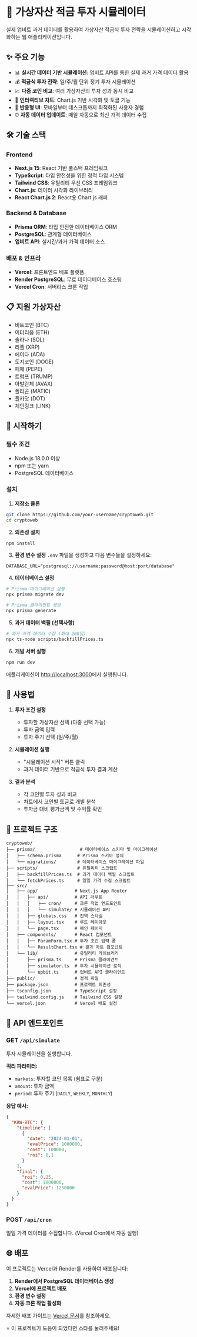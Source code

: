 # 🚀 가상자산 적금 투자 시뮬레이터

실제 업비트 과거 데이터를 활용하여 가상자산 적금식 투자 전략을 시뮬레이션하고 시각화하는 웹 애플리케이션입니다.

## ✨ 주요 기능

- 📊 **실시간 데이터 기반 시뮬레이션**: 업비트 API를 통한 실제 과거 가격 데이터 활용
- 💰 **적금식 투자 전략**: 일/주/월 단위 정기 투자 시뮬레이션
- 📈 **다중 코인 비교**: 여러 가상자산의 투자 성과 동시 비교
- 🎨 **인터랙티브 차트**: Chart.js 기반 시각화 및 토글 기능
- 📱 **반응형 UI**: 모바일부터 데스크톱까지 최적화된 사용자 경험
- ⏰ **자동 데이터 업데이트**: 매일 자동으로 최신 가격 데이터 수집

## 🛠 기술 스택

### Frontend

- **Next.js 15**: React 기반 풀스택 프레임워크
- **TypeScript**: 타입 안전성을 위한 정적 타입 시스템
- **Tailwind CSS**: 유틸리티 우선 CSS 프레임워크
- **Chart.js**: 데이터 시각화 라이브러리
- **React Chart.js 2**: React용 Chart.js 래퍼

### Backend & Database

- **Prisma ORM**: 타입 안전한 데이터베이스 ORM
- **PostgreSQL**: 관계형 데이터베이스
- **업비트 API**: 실시간/과거 가격 데이터 소스

### 배포 & 인프라

- **Vercel**: 프론트엔드 배포 플랫폼
- **Render PostgreSQL**: 무료 데이터베이스 호스팅
- **Vercel Cron**: 서버리스 크론 작업

## 📋 지원 가상자산

- 비트코인 (BTC)
- 이더리움 (ETH)
- 솔라나 (SOL)
- 리플 (XRP)
- 에이다 (ADA)
- 도지코인 (DOGE)
- 페페 (PEPE)
- 트럼프 (TRUMP)
- 아발란체 (AVAX)
- 폴리곤 (MATIC)
- 폴카닷 (DOT)
- 체인링크 (LINK)

## 🚀 시작하기

### 필수 조건

- Node.js 18.0.0 이상
- npm 또는 yarn
- PostgreSQL 데이터베이스

### 설치

1. **저장소 클론**

```bash
git clone https://github.com/your-username/cryptoweb.git
cd cryptoweb
```

2. **의존성 설치**

```bash
npm install
```

3. **환경 변수 설정**
   `.env` 파일을 생성하고 다음 변수들을 설정하세요:

```env
DATABASE_URL="postgresql://username:password@host:port/database"
```

4. **데이터베이스 설정**

```bash
# Prisma 마이그레이션 실행
npx prisma migrate dev

# Prisma 클라이언트 생성
npx prisma generate
```

5. **과거 데이터 백필 (선택사항)**

```bash
# 과거 가격 데이터 수집 (최대 200일)
npx ts-node scripts/backfillPrices.ts
```

6. **개발 서버 실행**

```bash
npm run dev
```

애플리케이션이 [http://localhost:3000](http://localhost:3000)에서 실행됩니다.

## 📖 사용법

1. **투자 조건 설정**

   - 투자할 가상자산 선택 (다중 선택 가능)
   - 투자 금액 입력
   - 투자 주기 선택 (일/주/월)

2. **시뮬레이션 실행**

   - "시뮬레이션 시작" 버튼 클릭
   - 과거 데이터 기반으로 적금식 투자 결과 계산

3. **결과 분석**
   - 각 코인별 투자 성과 비교
   - 차트에서 코인별 토글로 개별 분석
   - 투자금 대비 평가금액 및 수익률 확인

## 📁 프로젝트 구조

```
cryptoweb/
├── prisma/                 # 데이터베이스 스키마 및 마이그레이션
│   ├── schema.prisma      # Prisma 스키마 정의
│   └── migrations/        # 데이터베이스 마이그레이션 파일
├── scripts/               # 유틸리티 스크립트
│   ├── backfillPrices.ts  # 과거 데이터 백필 스크립트
│   └── fetchPrices.ts     # 일일 가격 수집 스크립트
├── src/
│   ├── app/              # Next.js App Router
│   │   ├── api/          # API 라우트
│   │   │   ├── cron/     # 크론 작업 엔드포인트
│   │   │   └── simulate/ # 시뮬레이션 API
│   │   ├── globals.css   # 전역 스타일
│   │   ├── layout.tsx    # 루트 레이아웃
│   │   └── page.tsx      # 메인 페이지
│   ├── components/       # React 컴포넌트
│   │   ├── ParamForm.tsx # 투자 조건 입력 폼
│   │   └── ResultChart.tsx # 결과 차트 컴포넌트
│   └── lib/              # 유틸리티 라이브러리
│       ├── prisma.ts     # Prisma 클라이언트
│       ├── simulator.ts  # 투자 시뮬레이션 로직
│       └── upbit.ts      # 업비트 API 클라이언트
├── public/               # 정적 파일
├── package.json          # 프로젝트 의존성
├── tsconfig.json         # TypeScript 설정
├── tailwind.config.js    # Tailwind CSS 설정
└── vercel.json           # Vercel 배포 설정
```

## 🔧 API 엔드포인트

### GET `/api/simulate`

투자 시뮬레이션을 실행합니다.

**쿼리 파라미터:**

- `markets`: 투자할 코인 목록 (쉼표로 구분)
- `amount`: 투자 금액
- `period`: 투자 주기 (`DAILY`, `WEEKLY`, `MONTHLY`)

**응답 예시:**

```json
{
  "KRW-BTC": {
    "timeline": [
      {
        "date": "2024-01-01",
        "evalPrice": 1000000,
        "cost": 100000,
        "roi": 0.1
      }
    ],
    "final": {
      "roi": 0.25,
      "cost": 1000000,
      "evalPrice": 1250000
    }
  }
}
```

### POST `/api/cron`

일일 가격 데이터를 수집합니다. (Vercel Cron에서 자동 실행)

## 🌐 배포

이 프로젝트는 Vercel과 Render를 사용하여 배포됩니다:

1. **Render에서 PostgreSQL 데이터베이스 생성**
2. **Vercel에 프로젝트 배포**
3. **환경 변수 설정**
4. **자동 크론 작업 활성화**

자세한 배포 가이드는 [Vercel 문서](https://vercel.com/docs)를 참조하세요.


⭐ 이 프로젝트가 도움이 되었다면 스타를 눌러주세요!
